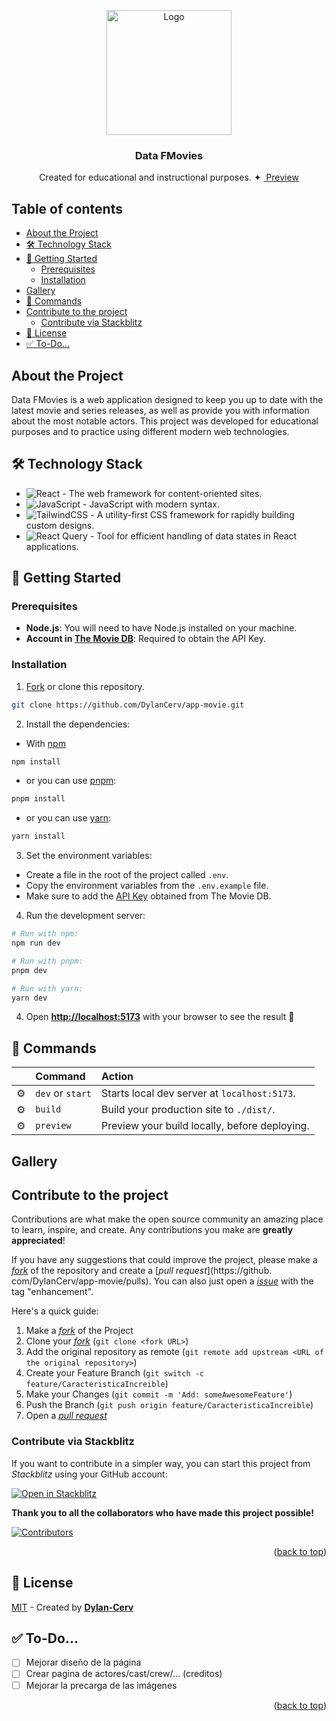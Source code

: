 <a id="readme-top" name="readme-top"></a>

<div align="center">
    <img src="https://res.cloudinary.com/dnnjctymr/image/upload/v1674088162/projects/data-Fmovies/svg/logo_e1vqga.svg"  alt="Logo" width="200" /> 
    <h3>Data FMovies</h3>
    <p>Created for educational and instructional purposes.<span>&nbsp;✦&nbsp;</span><a href="https://data-fmovies.vercel.app/" target="_blank">
        Preview
    </a></p>
</div> 

## Table of contents

- [About the Project](#about-the-project)
- [🛠️ Technology Stack](#🛠️-technology-stack)
- [🚀 Getting Started](#🚀-getting-started)
  - [Prerequisites](#prerequisites)
  - [Installation](#installation)
- [Gallery](#gallery)
- [🧞 Commands](#🧞-commands)
- [Contribute to the project](#contribute-to-the-project)
  - [Contribute via Stackblitz](#contribute-via-stackblitz)
- [🔑 License](#🔑-license)
- [✅ To-Do...](#✅-to-do...)

## About the Project

Data FMovies is a web application designed to keep you up to date with the latest movie and series releases, as well as provide you with information about the most notable actors. This project was developed for educational purposes and to practice using different modern web technologies.

## 🛠️ Technology Stack

- ![React](https://img.shields.io/badge/react-%2320232a.svg?style=for-the-badge&logo=react&logoColor=%2361DAFB) - The web framework for content-oriented sites.
- ![JavaScript](https://img.shields.io/badge/javascript-%23323330.svg?style=for-the-badge&logo=javascript&logoColor=%23F7DF1E) - JavaScript with modern syntax.
- ![TailwindCSS](https://img.shields.io/badge/tailwindcss-%2338B2AC.svg?style=for-the-badge&logo=tailwind-css&logoColor=white) - A utility-first CSS framework for rapidly building custom designs.
- ![React Query](https://img.shields.io/badge/-React%20Query-FF4154?style=for-the-badge&logo=react%20query&logoColor=white) - Tool for efficient handling of data states in React applications.

## 🚀 Getting Started

### Prerequisites

- **Node.js**: You will need to have Node.js installed on your machine.
- **Account in [The Movie DB](https://www.themoviedb.org/)**: Required to obtain the API Key.

### Installation

1. [Fork](https://github.com/midudev/app-movie/fork) or clone this repository.

```bash
git clone https://github.com/DylanCerv/app-movie.git
```

2. Install the dependencies:

- With [npm](https://www.npmjs.com/)

```bash
npm install
```

- or you can use [pnpm](https://pnpm.io):

```bash
pnpm install
```

- or you can use [yarn](https://yarnpkg.com/):

```bash
yarn install
```

3. Set the environment variables:

- Create a file in the root of the project called `.env`.
- Copy the environment variables from the `.env.example` file.
- Make sure to add the [API Key](https://www.themoviedb.org/settings/api) obtained from The Movie DB.

4. Run the development server:

```bash
# Run with npm:
npm run dev

# Run with pnpm:
pnpm dev

# Run with yarn:
yarn dev
```



4. Open [**http://localhost:5173**](http://localhost:5173/) with your browser to see the result 🚀


## 🧞 Commands

|     | Command          | Action                                        |
| :-- | :--------------- | :-------------------------------------------- |
| ⚙️  | `dev` or `start` | Starts local dev server at `localhost:5173`.  |
| ⚙️  | `build`          | Build your production site to `./dist/`.      |
| ⚙️  | `preview`        | Preview your build locally, before deploying. |


## Gallery


## Contribute to the project

Contributions are what make the open source community an amazing place to learn, inspire, and create. Any contributions you make are **greatly appreciated**!

If you have any suggestions that could improve the project, please make a [_fork_](https://github.com/DylanCerv/app-movie/fork) of the repository and create a [_pull request_](https://github. com/DylanCerv/app-movie/pulls). You can also just open a [_issue_](https://github.com/DylanCerv/app-movie/issues) with the tag "enhancement".

Here's a quick guide:

1. Make a [_fork_](https://github.com/DylanCerv/app-movie/fork) of the Project
2. Clone your [_fork_](https://github.com/DylanCerv/app-movie/fork) (`git clone <fork URL>`)
3. Add the original repository as remote (`git remote add upstream <URL of the original repository>`)
4. Create your Feature Branch (`git switch -c feature/CaracteristicaIncreible`)
5. Make your Changes (`git commit -m 'Add: someAwesomeFeature'`)
6. Push the Branch (`git push origin feature/CaracteristicaIncreible`)
7. Open a [_pull request_](https://github.com/DylanCerv/app-movie/pulls)

<!-- Please check out our [contributing guide](https://github.com/DylanCerv/app-movie/blob/master/CONTRIBUTING.md) to learn how you can get started right and by following [good practices](https://github.com/DylanCerv/app-movie/blob/main/CONTRIBUTING.md#good-practices-). -->

### Contribute via Stackblitz

If you want to contribute in a simpler way, you can start this project from _Stackblitz_ using your GitHub account:

[![Open in Stackblitz](https://developer.stackblitz.com/img/open_in_stackblitz.svg)](https://stackblitz.com/github/DylanCerv/app-movie)

**Thank you to all the collaborators who have made this project possible!**

[![Contributors](https://contrib.rocks/image?repo=DylanCerv/app-movie&max=500&columns=20)](https://github.com/DylanCerv/app-movie/graphs/contributors)

<p align="right">(<a href="#readme-top">back to top</a>)</p>

## 🔑 License

[MIT](#) - Created by [**Dylan-Cerv**](https://dylan-cerv.web.app/)


## ✅ To-Do...

- [ ] Mejorar diseño de la página
- [ ] Crear pagina de actores/cast/crew/... (creditos)
- [ ] Mejorar la precarga de las imágenes

<p align="right">(<a href="#readme-top">back to top</a>)</p>